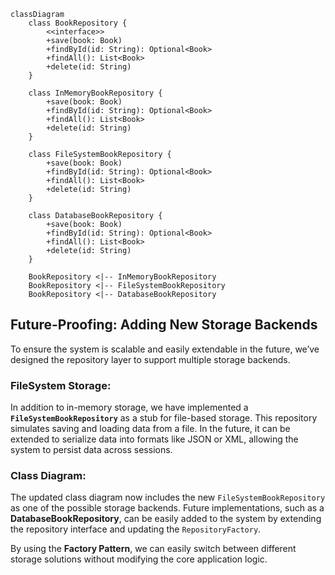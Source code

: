 ```mermaid
classDiagram
    class BookRepository {
        <<interface>>
        +save(book: Book)
        +findById(id: String): Optional<Book>
        +findAll(): List<Book>
        +delete(id: String)
    }

    class InMemoryBookRepository {
        +save(book: Book)
        +findById(id: String): Optional<Book>
        +findAll(): List<Book>
        +delete(id: String)
    }

    class FileSystemBookRepository {
        +save(book: Book)
        +findById(id: String): Optional<Book>
        +findAll(): List<Book>
        +delete(id: String)
    }

    class DatabaseBookRepository {
        +save(book: Book)
        +findById(id: String): Optional<Book>
        +findAll(): List<Book>
        +delete(id: String)
    }

    BookRepository <|-- InMemoryBookRepository
    BookRepository <|-- FileSystemBookRepository
    BookRepository <|-- DatabaseBookRepository

```

## Future-Proofing: Adding New Storage Backends

To ensure the system is scalable and easily extendable in the future, we’ve designed the repository layer to support multiple storage backends.

### FileSystem Storage:
In addition to in-memory storage, we have implemented a **`FileSystemBookRepository`** as a stub for file-based storage. This repository simulates saving and loading data from a file. In the future, it can be extended to serialize data into formats like JSON or XML, allowing the system to persist data across sessions.

### Class Diagram:
The updated class diagram now includes the new `FileSystemBookRepository` as one of the possible storage backends. Future implementations, such as a **DatabaseBookRepository**, can be easily added to the system by extending the repository interface and updating the `RepositoryFactory`.

By using the **Factory Pattern**, we can easily switch between different storage solutions without modifying the core application logic.

